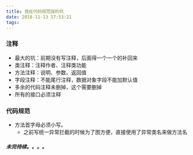 ```yaml
---
title: 我在代码规范踩的坑
date: 2018-11-13 17:53:21
tags:
---
```


### 注释
- 最大的坑：前期没有写注释，后面得一个一个的补回来
- 类注释：注释作者、注释类功能
- 方法注释：说明、参数、返回值
- 字段注释：不能尾行注释，数据对象字段不能加默认值
- 多余的代码注释未删掉，这个需要删掉
- 所有的接口必须注释

### 代码规范
- 方法首字母必须小写。
    - 之前写统一异常拦截的时候为了图方便，直接使用了异常类名来做方法名


##### 未完待续。。。。